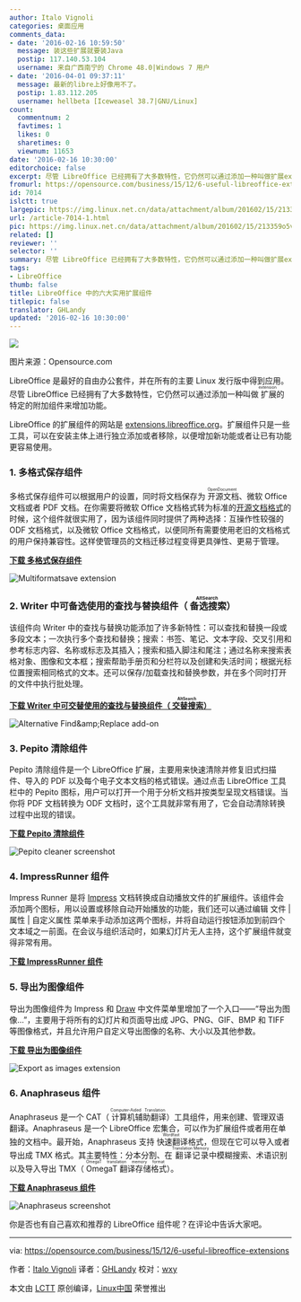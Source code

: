 ```yaml
---
author: Italo Vignoli
categories: 桌面应用
comments_data:
- date: '2016-02-16 10:59:50'
  message: 装这些扩展就要装Java
  postip: 117.140.53.104
  username: 来自广西南宁的 Chrome 48.0|Windows 7 用户
- date: '2016-04-01 09:37:11'
  message: 最新的libre上好像用不了。
  postip: 1.83.112.205
  username: hellbeta [Iceweasel 38.7|GNU/Linux]
count:
  commentnum: 2
  favtimes: 1
  likes: 0
  sharetimes: 0
  viewnum: 11653
date: '2016-02-16 10:30:00'
editorchoice: false
excerpt: 尽管 LibreOffice 已经拥有了大多数特性，它仍然可以通过添加一种叫做扩展extension的特定的附加组件来增加功能。
fromurl: https://opensource.com/business/15/12/6-useful-libreoffice-extensions
id: 7014
islctt: true
largepic: https://img.linux.net.cn/data/attachment/album/201602/15/213359o5vaphqm3ayma1vp.png
url: /article-7014-1.html
pic: https://img.linux.net.cn/data/attachment/album/201602/15/213359o5vaphqm3ayma1vp.png.thumb.jpg
related: []
reviewer: ''
selector: ''
summary: 尽管 LibreOffice 已经拥有了大多数特性，它仍然可以通过添加一种叫做扩展extension的特定的附加组件来增加功能。
tags:
- LibreOffice
thumb: false
title: LibreOffice 中的六大实用扩展组件
titlepic: false
translator: GHLandy
updated: '2016-02-16 10:30:00'
---
```


![](https://img.linux.net.cn/data/attachment/album/201602/15/213359o5vaphqm3ayma1vp.png)


图片来源：Opensource.com


LibreOffice 是最好的自由办公套件，并在所有的主要 Linux 发行版中得到应用。尽管 LibreOffice 已经拥有了大多数特性，它仍然可以通过添加一种叫做<ruby> 扩展 <rp>  （ </rp> <rt>  extension </rt> <rp>  ） </rp></ruby>的特定的附加组件来增加功能。


LibreOffice 的扩展组件的网站是 [extensions.libreoffice.org](http://extensions.libreoffice.org/)。扩展组件只是一些工具，可以在安装主体上进行独立添加或者移除，以便增加新功能或者让已有功能更容易使用。


### 1. 多格式保存组件


多格式保存组件可以根据用户的设置，同时将文档保存为<ruby> 开源文档 <rp>  （ </rp> <rt>  OpenDocument </rt> <rp>  ） </rp></ruby>、微软 Office 文档或者 PDF 文档。在你需要将微软 Office 文档格式转为标准的[开源文档格式](http://www.opendocumentformat.org/)的时候，这个组件就很实用了，因为该组件同时提供了两种选择：互操作性较强的 ODF 文档格式，以及微软 Office 文档格式，以便同所有需要使用老旧的文档格式的用户保持兼容性。这样使管理员的文档迁移过程变得更具弹性、更易于管理。


**[下载 多格式保存组件](http://extensions.libreoffice.org/extension-center/multisave-1)**


![Multiformatsave extension](https://img.linux.net.cn/data/attachment/album/201602/15/213401e3xb3xx3ls1xtxwx.png)


### 2. Writer 中可备选使用的查找与替换组件（<ruby> 备选搜索 <rp>  （ </rp> <rt>  AltSearch </rt> <rp>  ） </rp></ruby>）


该组件向 Writer 中的查找与替换功能添加了许多新特性：可以查找和替换一段或多段文本；一次执行多个查找和替换；搜索：书签、笔记、文本字段、交叉引用和参考标志内容、名称或标志及其插入；搜索和插入脚注和尾注；通过名称来搜索表格对象、图像和文本框；搜索帮助手册页和分栏符以及创建和失活时间；根据光标位置搜索相同格式的文本。还可以保存/加载查找和替换参数，并在多个同时打开的文件中执行批处理。


**[下载 Writer 中可交替使用的查找与替换组件（<ruby> 交替搜索 <rp>  （ </rp> <rt>  AltSearch </rt> <rp>  ） </rp></ruby>）](http://extensions.libreoffice.org/extension-center/alternative-dialog-find-replace-for-writer)**


![Alternative Find&amp;amp;Replace add-on](https://img.linux.net.cn/data/attachment/album/201602/15/213405pu3khq3m9orkybx5.png)


### 3. Pepito 清除组件


Pepito 清除组件是一个 LibreOffice 扩展，主要用来快速清除并修复旧式扫描件、导入的 PDF 以及每个电子文本文档的格式错误。通过点击 LibreOffice 工具栏中的 Pepito 图标，用户可以打开一个用于分析文档并按类型呈现文档错误。当你将 PDF 文档转换为 ODF 文档时，这个工具就非常有用了，它会自动清除转换过程中出现的错误。


**[下载 Pepito 清除组件](http://pepitoweb.altervista.org/pepito_cleaner/index.php)**


![Pepito cleaner screenshot](https://img.linux.net.cn/data/attachment/album/201602/15/213406grr3rcffk0i0h0tr.png)


### 4. ImpressRunner 组件


Impress Runner 是将 [Impress](https://www.libreoffice.org/discover/impress/) 文档转换成自动播放文件的扩展组件。该组件会添加两个图标，用以设置或移除自动开始播放的功能，我们还可以通过编辑 文件 | 属性 | 自定义属性 菜单来手动添加这两个图标，并将自动运行按钮添加到前四个文本域之一前面。在会议与组织活动时，如果幻灯片无人主持，这个扩展组件就变得非常有用。


**[下载 ImpressRunner 组件](http://extensions.libreoffice.org/extension-center/impressrunner)**


### 5. 导出为图像组件


导出为图像组件为 Impress 和 [Draw](https://www.libreoffice.org/discover/draw/) 中文件菜单里增加了一个入口——“导出为图像...”，主要用于将所有的幻灯片和页面导出成 JPG、PNG、GIF、BMP 和 TIFF 等图像格式，并且允许用户自定义导出图像的名称、大小以及其他参数。


**[下载 导出为图像组件](http://extensions.libreoffice.org/extension-center/export-as-images)**


![Export as images extension](https://img.linux.net.cn/data/attachment/album/201602/15/213409fv6f760uptwf3vpz.png)


### 6. Anaphraseus 组件


Anaphraseus 是一个 CAT（<ruby> 计算机辅助翻译 <rp>  （ </rp> <rt>  Computer-Aided Translation </rt> <rp>  ） </rp></ruby>）工具组件，用来创建、管理双语翻译。Anaphraseus 是一个 LibreOffice 宏集合，可以作为扩展组件或者用在单独的文档中。最开始，Anaphraseus 支持<ruby> 快速翻译 <rp>  （ </rp> <rt>  Wordfast </rt> <rp>  ） </rp></ruby>格式，但现在它可以导入或者导出成 TMX 格式。其主要特性：分本分割、在<ruby> 翻译记录 <rp>  （ </rp> <rt>  Translation Memory </rt> <rp>  ） </rp></ruby>中模糊搜索、术语识别以及导入导出 TMX（<ruby> OmegaT 翻译存储格式 <rp>  （ </rp> <rt>  OmegaT translation memory format </rt> <rp>  ） </rp></ruby>）。


**[下载 Anaphraseus 组件](http://anaphraseus.sourceforge.net/)**


![Anaphraseus screenshot](https://img.linux.net.cn/data/attachment/album/201602/15/213410i00ccwcz5369e6mh.png)


你是否也有自己喜欢和推荐的 LibreOffice 组件呢？在评论中告诉大家吧。




---


via: <https://opensource.com/business/15/12/6-useful-libreoffice-extensions>


作者：[Italo Vignoli](https://opensource.com/users/italovignoli) 译者：[GHLandy](https://github.com/GHLandy) 校对：[wxy](https://github.com/wxy)


本文由 [LCTT](https://github.com/LCTT/TranslateProject) 原创编译，[Linux中国](https://linux.cn/) 荣誉推出